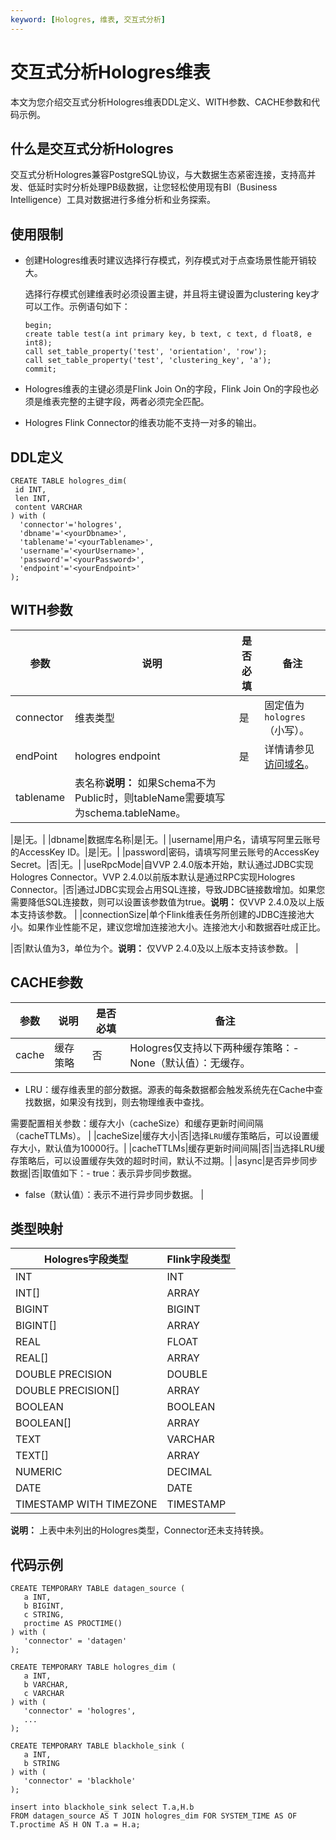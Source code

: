 ```yaml
---
keyword: [Hologres, 维表, 交互式分析]
---
```


# 交互式分析Hologres维表

本文为您介绍交互式分析Hologres维表DDL定义、WITH参数、CACHE参数和代码示例。

## 什么是交互式分析Hologres

交互式分析Hologres兼容PostgreSQL协议，与大数据生态紧密连接，支持高并发、低延时实时分析处理PB级数据，让您轻松使用现有BI（Business Intelligence）工具对数据进行多维分析和业务探索。

## 使用限制

-   创建Hologres维表时建议选择行存模式，列存模式对于点查场景性能开销较大。

    选择行存模式创建维表时必须设置主键，并且将主键设置为clustering key才可以工作。示例语句如下：

    ```
    begin;
    create table test(a int primary key, b text, c text, d float8, e int8);
    call set_table_property('test', 'orientation', 'row');
    call set_table_property('test', 'clustering_key', 'a');
    commit;
    ```

-   Hologres维表的主键必须是Flink Join On的字段，Flink Join On的字段也必须是维表完整的主键字段，两者必须完全匹配。
-   Hologres Flink Connector的维表功能不支持一对多的输出。

## DDL定义

```
CREATE TABLE hologres_dim(
 id INT,
 len INT,
 content VARCHAR
) with (
  'connector'='hologres',
  'dbname'='<yourDbname>',
  'tablename'='<yourTablename>',
  'username'='<yourUsername>',
  'password'='<yourPassword>',
  'endpoint'='<yourEndpoint>'
);
```

## WITH参数

|参数|说明|是否必填|备注|
|--|--|----|--|
|connector|维表类型|是|固定值为`hologres`（小写）。|
|endPoint|hologres endpoint|是|详情请参见[访问域名](/cn.zh-CN/实例管理/访问域名.md)。|
|tablename|表名称**说明：** 如果Schema不为Public时，则tableName需要填写为schema.tableName。

|是|无。|
|dbname|数据库名称|是|无。|
|username|用户名，请填写阿里云账号的AccessKey ID。|是|无。|
|password|密码，请填写阿里云账号的AccessKey Secret。|否|无。|
|useRpcMode|自VVP 2.4.0版本开始，默认通过JDBC实现Hologres Connector。VVP 2.4.0以前版本默认是通过RPC实现Hologres Connector。|否|通过JDBC实现会占用SQL连接，导致JDBC链接数增加。如果您需要降低SQL连接数，则可以设置该参数值为true。**说明：** 仅VVP 2.4.0及以上版本支持该参数。 |
|connectionSize|单个Flink维表任务所创建的JDBC连接池大小。如果作业性能不足，建议您增加连接池大小。连接池大小和数据吞吐成正比。

|否|默认值为3，单位为个。**说明：** 仅VVP 2.4.0及以上版本支持该参数。 |

## CACHE参数

|参数|说明|是否必填|备注|
|--|--|----|--|
|cache|缓存策略|否|Hologres仅支持以下两种缓存策略：-   None（默认值）：无缓存。
-   LRU：缓存维表里的部分数据。源表的每条数据都会触发系统先在Cache中查找数据，如果没有找到，则去物理维表中查找。

需要配置相关参数：缓存大小（cacheSize）和缓存更新时间间隔（cacheTTLMs）。 |
|cacheSize|缓存大小|否|选择`LRU`缓存策略后，可以设置缓存大小，默认值为10000行。|
|cacheTTLMs|缓存更新时间间隔|否|当选择LRU缓存策略后，可以设置缓存失效的超时时间，默认不过期。|
|async|是否异步同步数据|否|取值如下：-   true：表示异步同步数据。
-   false（默认值）：表示不进行异步同步数据。 |

## 类型映射

|Hologres字段类型|Flink字段类型|
|------------|---------|
|INT|INT|
|INT\[\]|ARRAY|
|BIGINT|BIGINT|
|BIGINT\[\]|ARRAY|
|REAL|FLOAT|
|REAL\[\]|ARRAY|
|DOUBLE PRECISION|DOUBLE|
|DOUBLE PRECISION\[\]|ARRAY|
|BOOLEAN|BOOLEAN|
|BOOLEAN\[\]|ARRAY|
|TEXT|VARCHAR|
|TEXT\[\]|ARRAY|
|NUMERIC|DECIMAL|
|DATE|DATE|
|TIMESTAMP WITH TIMEZONE|TIMESTAMP|

**说明：** 上表中未列出的Hologres类型，Connector还未支持转换。

## 代码示例

```
CREATE TEMPORARY TABLE datagen_source (
   a INT,
   b BIGINT,
   c STRING,
   proctime AS PROCTIME()
) with (
   'connector' = 'datagen'
);

CREATE TEMPORARY TABLE hologres_dim (
   a INT, 
   b VARCHAR, 
   c VARCHAR
) with (
   'connector' = 'hologres',
   ...
);

CREATE TEMPORARY TABLE blackhole_sink (
   a INT,
   b STRING
) with (
   'connector' = 'blackhole'
);

insert into blackhole_sink select T.a,H.b
FROM datagen_source AS T JOIN hologres_dim FOR SYSTEM_TIME AS OF T.proctime AS H ON T.a = H.a;
```

